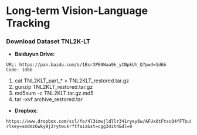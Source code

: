# Long-term Vision-Language Tracking 




### Download Dataset TNL2K-LT
* **Baiduyun Drive:**
```
URL: https://pan.baidu.com/s/1Bsr3PENWaa9k_yCNpkUh_Q?pwd=1d6b
Code: 1d6b 
```
1. cat TNL2KLT_part_* > TNL2KLT_restored.tar.gz
2. gunzip TNL2KLT_restored.tar.gz
3. md5sum -c TNL2KLT.tar.gz.md5
4. tar -xvf archive_restored.tar

* **Dropbox**: 
```
https://www.dropbox.com/scl/fo/4l3imwjldllr341ryey6w/AFUxOtFtscQ4fFTbu8t5OaI?rlkey=smdmz6wky9j2rytwukrftfaiz&st=cgg34it4&dl=0
```


### 

